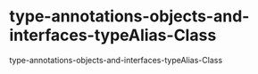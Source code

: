 # type-annotations-objects-and-interfaces-typeAlias-Class
type-annotations-objects-and-interfaces-typeAlias-Class
